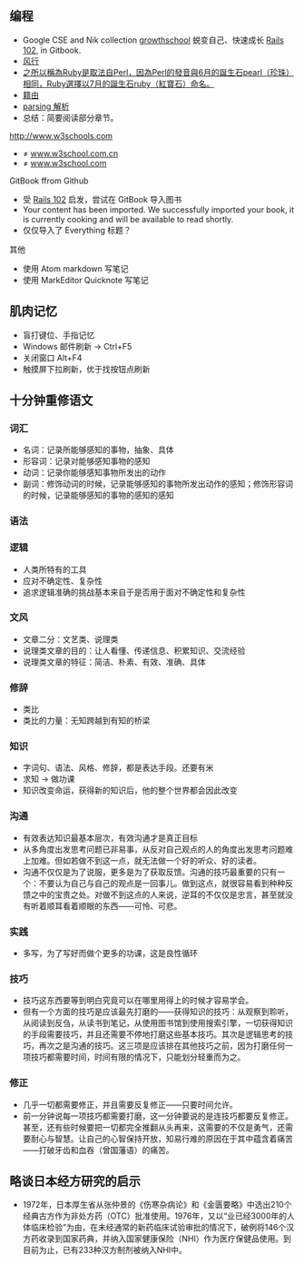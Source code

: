 
编程
---

* Google CSE and Nik collection
[growthschool](http://www.growthschool.com)  蜕变自己、快速成长 [Rails 102](https://rocodev.gitbooks.io/rails-102/content/), in Gitbook.
* [风行](https://rocodev.gitbooks.io/rails-102/content/chapter2-rails/restful.html)
* [之所以稱為Ruby是取法自Perl，因為Perl的發音與6月的誕生石pearl（珍珠）相同，Ruby選擇以7月的誕生石ruby（紅寶石）命名。](https://rocodev.gitbooks.io/rails-102/content/chapter3-ruby/README.html)
* [籍由](https://rocodev.gitbooks.io/rails-102/content/chapter3-ruby/symbol.html)
* [parsing 解析](https://rocodev.gitbooks.io/rails-102/content/chapter4-ruby/loop.html)
* 总结：简要阅读部分章节。

http://www.w3schools.com
* ≠ www.w3school.com.cn
* ≠ www.w3school.com

GitBook ffrom Github
* 受 [Rails 102](https://rocodev.gitbooks.io/rails-102/content/) 启发，尝试在 GitBook 导入图书
* Your content has been imported. We successfully imported your book, it is currently cooking and will be available to read shortly.
* 仅仅导入了 Everything 标题？

其他
* 使用 Atom markdown 写笔记
* 使用 MarkEditor Quicknote 写笔记







肌肉记忆
---
* 盲打键位、手指记忆
* Windows 邮件刷新 → Ctrl+F5
* 关闭窗口 Alt+F4
* 触摸屏下拉刷新，优于找按钮点刷新


十分钟重修语文
---

### 词汇
* 名词：记录所能够感知的事物，抽象、具体
* 形容词：记录对能够感知事物的感知
* 动词：记录你能够感知事物所发出的动作
* 副词：修饰动词的时候，记录能够感知的事物所发出动作的感知；修饰形容词的时候，记录能够感知的事物的感知的感知

### 语法
### 逻辑
* 人类所特有的工具
* 应对不确定性、复杂性
* 追求逻辑准确的挑战基本来自于是否用于面对不确定性和复杂性

### 文风
* 文章二分：文艺类、说理类
* 说理类文章的目的：让人看懂、传递信息、积累知识、交流经验
* 说理类文章的特征：简洁、朴素、有效、准确、具体

### 修辞
* 类比
* 类比的力量：无知跨越到有知的桥梁

### 知识
* 字词句、语法、风格、修辞，都是表达手段。还要有米
* 求知 → 做功课
* 知识改变命运，获得新的知识后，他的整个世界都会因此改变

### 沟通
* 有效表达知识最基本层次，有效沟通才是真正目标
* 从多角度出发思考问题已非易事，从反对自己观点的人的角度出发思考问题难上加难。但如若做不到这一点，就无法做一个好的听众、好的读者。
* 沟通不仅仅是为了说服，更多是为了获取反馈。沟通的技巧最重要的只有一个：不要认为自己与自己的观点是一回事儿。做到这点，就很容易看到种种反馈之中的宝贵之处。对做不到这点的人来说，逆耳的不仅仅是忠言，甚至就没有听着顺耳看着顺眼的东西——可怜、可悲。

### 实践
* 多写，为了写好而做个更多的功课，这是良性循环

### 技巧
* 技巧这东西要等到明白究竟可以在哪里用得上的时候才容易学会。
* 但有一个方面的技巧是应该最先打磨的——获得知识的技巧：从观察到聆听，从阅读到反刍，从读书到笔记，从使用图书馆到使用搜索引擎，一切获得知识的手段需要技巧，并且还需要不停地打磨这些基本技巧。其次是逻辑思考的技巧，再次之是沟通的技巧。这三项是应该排在其他技巧之前，因为打磨任何一项技巧都需要时间，时间有限的情况下，只能划分轻重而为之。

### 修正
* 几乎一切都需要修正，并且需要反复修正——只要时间允许。
* 前一分钟说每一项技巧都需要打磨，这一分钟要说的是连技巧都要反复修正。甚至，还有些时候要把一切都完全推翻从头再来，这需要的不仅是勇气，还需要耐心与智慧。让自己的心智保持开放，知易行难的原因在于其中蕴含着痛苦——打破牙齿和血吞（曾国藩语）的痛苦。


略谈日本经方研究的启示
---
* 1972年，日本厚生省从张仲景的《伤寒杂病论》和《金匮要略》中选出210个经典古方作为非处方药（OTC）批准使用。1976年，又以“业已经3000年的人体临床检验”为由，在未经通常的新药临床试验审批的情况下，破例将146个汉方药收录到国家药典，并纳入国家健康保险（NHI）作为医疗保健品使用。到目前为止，已有233种汉方制剂被纳入NHI中。



